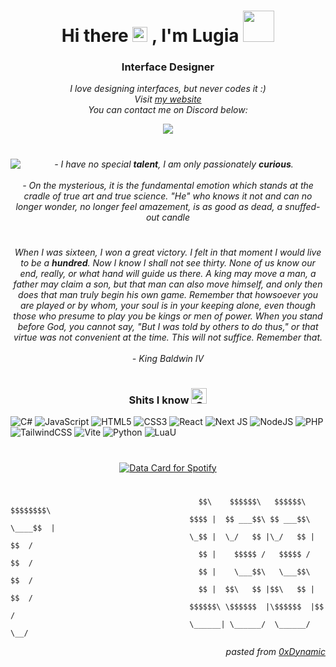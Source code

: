 <h1 align="center">Hi there <img src="https://user-images.githubusercontent.com/1303154/88677602-1635ba80-d120-11ea-84d8-d263ba5fc3c0.gif" width="24px" alt="hi"> , I'm Lugia <img src="https://media.giphy.com/media/mGcNjsfWAjY5AEZNw6/giphy.gif" width="50"></h1>
<h3 align="center">Interface Designer</h3>

<p align="center">
    <i>I love designing interfaces, but never codes it :)</i>
    <i><br>Visit <a href="https://lugia.fun">my website</a></i>
    <i><br>You can contact me on Discord below:</i>
</p>

<p align="center">
    <a href="#">
        <img src="https://img.shields.io/badge/lugia%230001-%237289DA.svg?style=for-the-badge&logo=discord&logoColor=white">
    </a>
</p>

<h1 align="center"><img align="left" src="https://orhun.dev/img/crow.png"></h1>
        <center>
            <em>- I have no special <b>talent</b>, I am only passionately <b>curious</b>.<br><br>- On the mysterious, it is the fundamental emotion which stands at the cradle of true art and true science. "He" who knows it not and can no longer wonder, no longer feel amazement, is as good as dead, a snuffed-out candle</em>
        </center>
<h1 align="center"></h1>
        <center>
            <em>When I was sixteen, I won a great victory. I felt in that moment I would live to be a <b>hundred</b>. Now I know I shall not see thirty. None of us know our end, really, or what hand will guide us there. A king may move a man, a father may claim a son, but that man can also move himself, and only then does that man truly begin his own game. Remember that howsoever you are played or by whom, your soul is in your keeping alone, even though those who presume to play you be kings or men of power. When you stand before God, you cannot say, "But I was told by others to do thus," or that virtue was not convenient at the time. This will not suffice. Remember that.<br><br>- King Baldwin IV</em>    
        </center>
<h1 align="center"></h1>

<h3 align="center">Shits I know <img src="https://raw.githubusercontent.com/Tarikul-Islam-Anik/Animated-Fluent-Emojis/master/Emojis/Smilies/Cat%20with%20Wry%20Smile.png" alt="Cat with Wry Smile" width="25" height="25" /></h3>

![C#](https://img.shields.io/badge/c%23-%23239120.svg?style=for-the-badge&logo=csharp&logoColor=white) ![JavaScript](https://img.shields.io/badge/javascript-%23323330.svg?style=for-the-badge&logo=javascript&logoColor=%23F7DF1E) ![HTML5](https://img.shields.io/badge/html5-%23E34F26.svg?style=for-the-badge&logo=html5&logoColor=white) ![CSS3](https://img.shields.io/badge/css3-%231572B6.svg?style=for-the-badge&logo=css3&logoColor=white) ![React](https://img.shields.io/badge/react-%2320232a.svg?style=for-the-badge&logo=react&logoColor=%2361DAFB) ![Next JS](https://img.shields.io/badge/Next-black?style=for-the-badge&logo=next.js&logoColor=white) ![NodeJS](https://img.shields.io/badge/node.js-6DA55F?style=for-the-badge&logo=node.js&logoColor=white) ![PHP](https://img.shields.io/badge/php-%23777BB4.svg?style=for-the-badge&logo=php&logoColor=white) ![TailwindCSS](https://img.shields.io/badge/tailwindcss-%2338B2AC.svg?style=for-the-badge&logo=tailwind-css&logoColor=white) ![Vite](https://img.shields.io/badge/vite-%23646CFF.svg?style=for-the-badge&logo=vite&logoColor=white) ![Python](https://img.shields.io/badge/python-3670A0?style=for-the-badge&logo=python&logoColor=ffdd54) ![Lua](https://img.shields.io/badge/LuaU-2C2D72?style=for-the-badge&logo=lua&logoColor=white)U

<h1 align="center"></h1>

<p align="center">
    <a href="https://data-card-for-spotify.herokuapp.com/card?user_id=31lpzsiv3opfikkeatcb2tkxdhwe">
      <img src="https://data-card-for-spotify.herokuapp.com/api/card?user_id=31lpzsiv3opfikkeatcb2tkxdhwe" alt="Data Card for Spotify">
    </a>
</p>

<h1 align="center"></h1>

```
                                          $$\    $$$$$$\   $$$$$$\  $$$$$$$$\ 
                                        $$$$ |  $$ ___$$\ $$ ___$$\ \____$$  |
                                        \_$$ |  \_/   $$ |\_/   $$ |    $$  / 
                                          $$ |    $$$$$ /   $$$$$ /    $$  /  
                                          $$ |    \___$$\   \___$$\   $$  /   
                                          $$ |  $$\   $$ |$$\   $$ | $$  /    
                                        $$$$$$\ \$$$$$$  |\$$$$$$  |$$  /     
                                        \______| \______/  \______/ \__/
```

<p align="right"><i>pasted from <a href="https://github.com/0xDynamic">0xDynamic</a></i></p>

<!--
**lugiadev/lugiadev** is a ✨ _special_ ✨ repository because its `README.md` (this file) appears on your GitHub profile.

Here are some ideas to get you started:

- 🔭 I’m currently working on ...
- 🌱 I’m currently learning ...
- 👯 I’m looking to collaborate on ...
- 🤔 I’m looking for help with ...
- 💬 Ask me about ...
- 📫 How to reach me: ...
- 😄 Pronouns: ...
- ⚡ Fun fact: ...
-->
